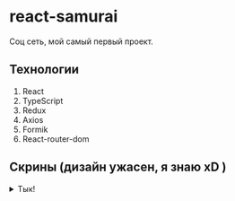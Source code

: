 # react-samurai
Соц сеть, мой самый первый проект.

## Технологии
<ol>
<li>React</li>
<li>TypeScript</li>
<li>Redux</li>
<li>Axios</li>
<li>Formik</li>
<li>React-router-dom</li>
</ol>

## Скрины (дизайн ужасен, я знаю xD )
<details>
<summary>Тык!</summary>

![21](https://github.com/Xafirak/Social-Network-Samurai/assets/118333625/745fedac-e305-417e-b925-124da6fe3cb3)
![22](https://github.com/Xafirak/Social-Network-Samurai/assets/118333625/358efbfc-d31d-466a-8737-de42031c5b7f)
![23](https://github.com/Xafirak/Social-Network-Samurai/assets/118333625/4e32da25-7dd6-4134-b607-95c446a86378)
![24](https://github.com/Xafirak/Social-Network-Samurai/assets/118333625/813a1c4c-dcf5-4177-8c5b-7b00fa135ef7)

  
</details>
